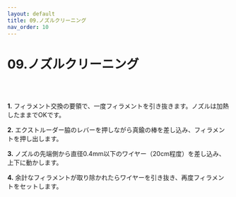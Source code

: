 ```yaml
---
layout: default
title: 09.ノズルクリーニング
nav_order: 10
---
```


# 09.ノズルクリーニング
<br><br>

**1.** フィラメント交換の要領で、一度フィラメントを引き抜きます。ノズルは加熱したままでOKです。

**2.** エクストルーダー脇のレバーを押しながら真鍮の棒を差し込み、フィラメントを押し出します。

**3.** ノズルの先端側から直径0.4mm以下のワイヤー（20cm程度）を差し込み、上下に動かします。

**4.** 余計なフィラメントが取り除かれたらワイヤーを引き抜き、再度フィラメントをセットします。
